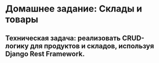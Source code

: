 # Домашнее задание: Склады и товары

## Техническая задача: реализовать CRUD-логику для продуктов и складов, используя Django Rest Framework.

